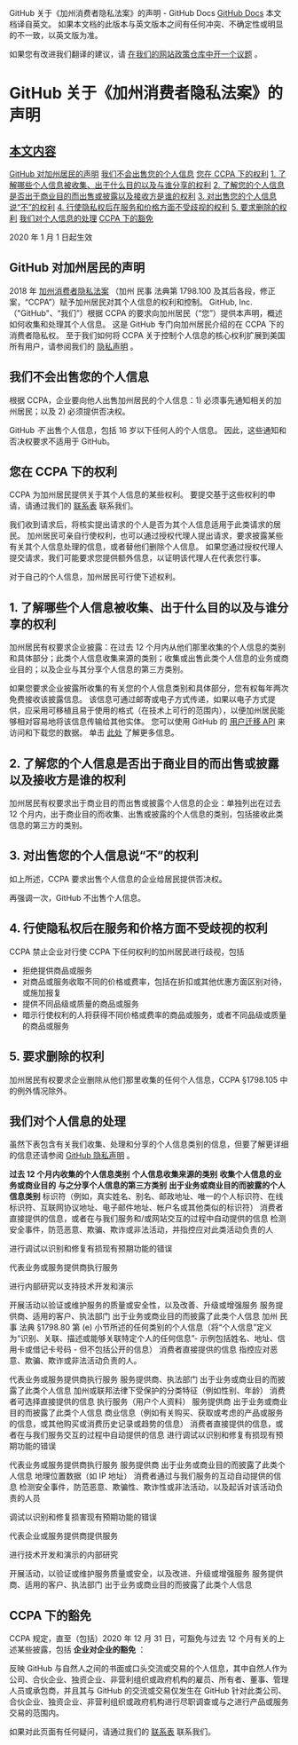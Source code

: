 GitHub 关于《加州消费者隐私法案》的声明 - GitHub Docs
[GitHub Docs](/cn)
本文档译自英文。 如果本文档的此版本与英文版本之间有任何冲突、不确定性或明显的不一致，以英文版为准。

如果您有改进我们翻译的建议，请
[在我们的网站政策仓库中开一个议题](https://github.com/github/site-policy/issues)
。

# GitHub 关于《加州消费者隐私法案》的声明

## [本文内容](/github/site-policy/githubs-notice-about-the-california-consumer-privacy-act#in-this-article)
[GitHub 对加州居民的声明](#githubs-notice-to-california-residents)
[我们不会出售您的个人信息](#we-do-not-sell-your-personal-information)
[您在 CCPA 下的权利](#your-rights-under-the-ccpa)
[1. 了解哪些个人信息被收集、出于什么目的以及与谁分享的权利](#1-right-to-know-what-personal-information-is-being-collected-for-what-purposes-and-with-whom-it-is-shared)
[2. 了解您的个人信息是否出于商业目的而出售或披露以及接收方是谁的权利](#2-right-to-know-whether-your-personal-information-is-sold-or-disclosed-for-a-business-purpose-and-to-whom)
[3. 对出售您的个人信息说“不”的权利](#3-right-to-say-no-to-the-sale-of-your-personal-information)
[4. 行使隐私权后在服务和价格方面不受歧视的权利](#4-right-to-non-discrimination-of-service-or-price-if-you-exercise-your-privacy-rights)
[5. 要求删除的权利](#5-right-to-deletion)
[我们对个人信息的处理](#our-handling-of-personal-information)
[CCPA 下的豁免](#exemptions-under-the-ccpa)

2020 年 1 月 1 日起生效

## GitHub 对加州居民的声明

2018 年
[加州消费者隐私法案](https://leginfo.legislature.ca.gov/faces/billCompareClient.xhtml?bill_id=201720180AB375)
（加州 民事 法典第 1798.100 及其后各段，修正案，“CCPA”）赋予加州居民对其个人信息的权利和控制。 GitHub, Inc. （"GitHub"、“我们”）根据 CCPA 的要求向加州居民（“您”）提供本声明，概述如何收集和处理其个人信息。 这是 GitHub 专门向加州居民介绍的在 CCPA 下的消费者隐私权。 至于我们如何将 CCPA 关于控制个人信息的核心权利扩展到美国所有用户，请参阅我们的
[隐私声明](/cn/github/site-policy/github-privacy-statement)
。

## 我们不会出售您的个人信息

根据 CCPA，企业要向他人出售加州居民的个人信息：1) 必须事先通知相关的加州居民；以及 2) 必须提供否决权。

GitHub
*不*
出售个人信息，包括 16 岁以下任何人的个人信息。 因此，这些通知和否决权要求不适用于 GitHub。

## 您在 CCPA 下的权利

CCPA 为加州居民提供关于其个人信息的某些权利。 要提交基于这些权利的申请，请通过我们的
[联系表](https://support.github.com/contact?tags=docs-policy)
联系我们。

我们收到请求后，将核实提出请求的个人是否为其个人信息适用于此类请求的居民。 加州居民可亲自行使权利，也可以通过授权代理人提出请求，要求披露某些有关其个人信息处理的信息，或者替他们删除个人信息。 如果您通过授权代理人提交请求，我们可能要求您提供额外信息，以证明该代理人在代表您行事。

对于自己的个人信息，加州居民可行使下述权利。

## 1. 了解哪些个人信息被收集、出于什么目的以及与谁分享的权利

加州居民有权要求企业披露：在过去 12 个月内从他们那里收集的个人信息的类别和具体部分；此类个人信息收集来源的类别；收集或出售此类个人信息的业务或商业目的；以及企业与其分享个人信息的第三方类别。

如果您要求企业披露所收集的有关您的个人信息类别和具体部分，您有权每年两次免费接收该披露信息。 该信息可通过邮寄或电子方式传递，如果以电子方式提供，应采用可移植且易于使用的格式（在技术上可行的范围内），以便加州居民能够相对容易地将该信息传输给其他实体。 您可以使用 GitHub 的
[用户迁移 API](/cn/rest/reference/migrations#users)
来访问和下载您的数据。 单击
[此处](https://github.blog/2018-12-19-download-your-data/)
了解更多信息。

## 2. 了解您的个人信息是否出于商业目的而出售或披露以及接收方是谁的权利

加州居民有权要求出于商业目的而出售或披露个人信息的企业：单独列出在过去 12 个月内，出于商业目的而收集、出售或披露的个人信息的类别，包括接收此类信息的第三方的类别。

## 3. 对出售您的个人信息说“不”的权利

如上所述，CCPA 要求出售个人信息的企业给居民提供否决权。

再强调一次，GitHub 不出售个人信息。

## 4. 行使隐私权后在服务和价格方面不受歧视的权利

CCPA 禁止企业对行使 CCPA 下任何权利的加州居民进行歧视，包括

- 拒绝提供商品或服务
- 对商品或服务收取不同的价格或费率，包括在折扣或其他优惠方面区别对待，或施加报复
- 提供不同品级或质量的商品或服务
- 暗示行使权利的人将获得不同价格或费率的商品或服务，或者不同品级或质量的商品或服务

## 5. 要求删除的权利

加州居民有权要求企业删除从他们那里收集的任何个人信息，CCPA §1798.105 中的例外情况除外。

## 我们对个人信息的处理

虽然下表包含有关我们收集、处理和分享的个人信息类别的信息，但要了解更详细的信息还请参阅
[GitHub 隐私声明](/cn/github/site-policy/github-privacy-statement)
。

**过去 12 个月内收集的个人信息类别**
**个人信息收集来源的类别**
**收集个人信息的业务或商业目的**
**与之分享个人信息的第三方类别**
**出于业务或商业目的而披露的个人信息类别**
标识符（例如，真实姓名、别名、邮政地址、唯一的个人标识符、在线标识符、互联网协议地址、电子邮件地址、帐户名或其他类似的标识符）
消费者直接提供的信息，或者在与我们服务和/或网站交互的过程中自动提供的信息
检测安全事件，防范恶意、欺骗、欺诈或非法活动，并指控应对此类活动负责的人

进行调试以识别和修复有损现有预期功能的错误

代表业务或服务提供商执行服务

进行内部研究以支持技术开发和演示

开展活动以验证或维护服务的质量或安全性，以及改善、升级或增强服务
服务提供商、适用的客户、执法部门
出于业务或商业目的而披露了此类个人信息
加州 民事 法典 §1798.80 第 (e) 小节所述的任何类别的个人信息（将“个人信息”定义为“识别、关联、描述或能够关联特定个人的任何信息”- 示例包括姓名、地址、信用卡或借记卡号码 - 但不包括公开的信息）
消费者直接提供的信息
指控应对恶意、欺骗、欺诈或非法活动负责的人。

代表业务或服务提供商执行服务
服务提供商、执法部门
出于业务或商业目的而披露了此类个人信息
加州或联邦法律下受保护的分类特征（例如性别、年龄）
消费者可选择直接提供的信息
执行服务（用户个人资料）
服务提供商
出于业务或商业目的而披露了此类个人信息
商业信息（例如有关购买、获取或考虑的产品或服务的信息，或其他购买或消费历史记录或趋势的信息）
消费者直接提供的信息，或者在与我们服务交互的过程中自动提供的信息
进行调试以识别和修复有损现有预期功能的错误

代表业务或服务提供商执行服务
服务提供商
出于业务或商业目的而披露了此类个人信息
地理位置数据（如 IP 地址）
消费者通过与我们服务的互动自动提供的信息
检测安全事件，防范恶意、欺骗性、欺诈性或非法活动，以及起诉对该活动负责的人员

调试以识别和修复损害现有预期功能的错误

代表企业或服务提供商提供服务

进行技术开发和演示的内部研究

开展活动，以验证或维护服务质量或安全，以及改进、升级或增强服务
服务提供商、适用的客户、执法部门
出于业务或商业目的而披露了此类个人信息

## CCPA 下的豁免

CCPA 规定，直至（包括）2020 年 12 月 31 日，可豁免与过去 12 个月有关的上述某些披露，包括
**企业对企业的豁免**
：

反映 GitHub 与自然人之间的书面或口头交流或交易的个人信息，其中自然人作为公司、合伙企业、独资企业、非营利组织或政府机构的雇员、所有者、董事、管理人员或承包商，并且其与 GitHub 的交流或交易仅发生在 GitHub 针对此类公司、合伙企业、独资企业、非营利组织或政府机构进行尽职调查或与之进行产品或服务交易的范围内。

如果对此页面有任何疑问，请通过我们的
[联系表](https://support.github.com/contact?tags=docs-policy)
联系我们。
